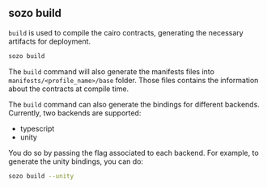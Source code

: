 ## sozo build

`build` is used to compile the cairo contracts, generating the necessary artifacts for deployment.

```sh
sozo build
```

The `build` command will also generate the manifests files into `manifests/<profile_name>/base` folder.
Those files contains the information about the contracts at compile time.

The `build` command can also generate the bindings for different backends. Currently, two backends are supported:

- typescript
- unity

You do so by passing the flag associated to each backend.
For example, to generate the unity bindings, you can do:

```sh
sozo build --unity
```
